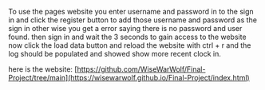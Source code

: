 To use the pages website you enter username and password in to the sign in and click the register button to add those username and password as the sign in other wise you get a error saying there is no password and user found. then sign in and wait the 3 seconds to 
gain access to the website now click the load data button and reload the website with ctrl + r and the log should be populated and showed show more recent clock in.


here is the website: [https://github.com/WiseWarWolf/Final-Project/tree/main](https://wisewarwolf.github.io/Final-Project/index.html)
